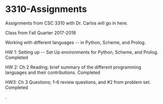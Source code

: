 # 3310-Assignments

Assignments from CSC 3310 with Dr. Carlos will go in here.

Class from Fall Quarter 2017-2018

Working with different languages -- in Python, Scheme, and Prolog.


HW 1: Setting up -- Set Up environments for Python, Scheme, and Prolog.  Completed


HW 2: Ch 2 Reading; brief summary of the different programming languages and their contributions. Completed


HW3: Ch 3 Questions; 1-6 review questions, and \#2 from problem set. Completed



.



